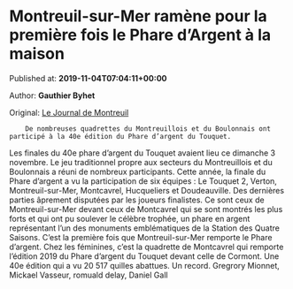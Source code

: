 
# Montreuil-sur-Mer ramène pour la première fois le Phare d’Argent à la maison

Published at: **2019-11-04T07:04:11+00:00**

Author: **Gauthier Byhet**

Original: [Le Journal de Montreuil](https://www.lejournaldemontreuil.fr/27215/article/2019-11-04/montreuil-sur-mer-ramene-pour-la-premiere-fois-le-phare-d-argent-la-maison)


        De nombreuses quadrettes du Montreuillois et du Boulonnais ont participé à la 40e édition du Phare d’argent du Touquet.
      
Les finales du 40e phare d’argent du Touquet avaient lieu ce dimanche 3 novembre.
Le jeu traditionnel propre aux secteurs du Montreuillois et du Boulonnais a réuni de nombreux participants.
Cette année, la finale du Phare d’argent a vu la participation de six équipes : Le Touquet 2, Verton, Montreuil-sur-Mer, Montcavrel, Hucqueliers et Doudeauville.
Des dernières parties âprement disputées par les joueurs finalistes.
Ce sont ceux de Montreuil-sur-Mer devant ceux de Montcavrel qui se sont montrés les plus forts et qui ont pu soulever le célèbre trophée, un phare en argent représentant l’un des monuments emblématiques de la Station des Quatre Saisons.
C’est la première fois que Montreuil-sur-Mer remporte le Phare d’argent.
Chez les féminines, c’est la quadrette de Montcavrel qui remporte l’édition 2019 du Phare d’argent du Touquet devant celle de Cormont.
Une 40e édition qui a vu 20 517 quilles abattues. Un record.
Gregrory Mionnet, Mickael Vasseur, romuald delay, Daniel Gall
